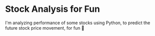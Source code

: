 # Stock Analysis for Fun

I'm analyzing performance of some stocks using Python, to predict the future stock price movement, for fun 🥸
